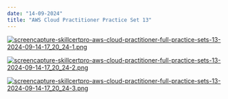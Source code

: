 ```yaml
---
date: "14-09-2024"
title: "AWS Cloud Practitioner Practice Set 13"
---
```

<a href="/images/screencapture-skillcertpro-aws-cloud-practitioner-full-practice-sets-13-2024-09-14-17_20_24-1.png" target="_blank"><img src="/images/screencapture-skillcertpro-aws-cloud-practitioner-full-practice-sets-13-2024-09-14-17_20_24-1.png" alt="screencapture-skillcertpro-aws-cloud-practitioner-full-practice-sets-13-2024-09-14-17_20_24-1.png" /></a>

<a href="/images/screencapture-skillcertpro-aws-cloud-practitioner-full-practice-sets-13-2024-09-14-17_20_24-2.png" target="_blank"><img src="/images/screencapture-skillcertpro-aws-cloud-practitioner-full-practice-sets-13-2024-09-14-17_20_24-2.png" alt="screencapture-skillcertpro-aws-cloud-practitioner-full-practice-sets-13-2024-09-14-17_20_24-2.png" /></a>

<a href="/images/screencapture-skillcertpro-aws-cloud-practitioner-full-practice-sets-13-2024-09-14-17_20_24-3.png" target="_blank"><img src="/images/screencapture-skillcertpro-aws-cloud-practitioner-full-practice-sets-13-2024-09-14-17_20_24-3.png" alt="screencapture-skillcertpro-aws-cloud-practitioner-full-practice-sets-13-2024-09-14-17_20_24-3.png" /></a>